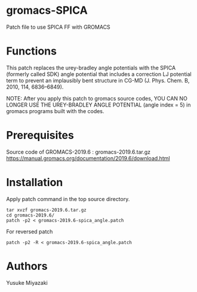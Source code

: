 # gromacs-SPICA
Patch file to use SPICA FF with GROMACS 

# Functions

This patch replaces the urey-bradley angle potentials with the SPICA (formerly called SDK) angle potential that includes a correction LJ potential term to prevent an implausibly bent structure in CG-MD (J. Phys. Chem. B, 2010, 114, 6836–6849).  

NOTE: After you apply this patch to gromacs source codes, YOU CAN NO LONGER USE THE UREY-BRADLEY ANGLE POTENTIAL (angle index = 5) in gromacs programs built with the codes.  

# Prerequisites

Source code of GROMACS-2019.6 : gromacs-2019.6.tar.gz  
https://manual.gromacs.org/documentation/2019.6/download.html

# Installation  
Apply patch command in the top source directory.  

    tar xvzf gromacs-2019.6.tar.gz  
    cd gromacs-2019.6/  
    patch -p2 < gromacs-2019.6-spica_angle.patch  

For reversed patch    

    patch -p2 -R < gromacs-2019.6-spica_angle.patch  


# Authors

Yusuke Miyazaki
